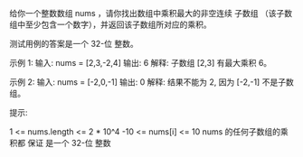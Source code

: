 给你一个整数数组 nums ，请你找出数组中乘积最大的非空连续 子数组 （该子数组中至少包含一个数字），并返回该子数组所对应的乘积。

测试用例的答案是一个 32-位 整数。

示例 1:
输入: nums = [2,3,-2,4]
输出: 6
解释: 子数组 [2,3] 有最大乘积 6。

示例 2:
输入: nums = [-2,0,-1]
输出: 0
解释: 结果不能为 2, 因为 [-2,-1] 不是子数组。

提示:

1 <= nums.length <= 2 * 10^4
-10 <= nums[i] <= 10
nums 的任何子数组的乘积都 保证 是一个 32-位 整数

